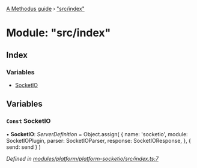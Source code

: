 [A Methodus guide](../README.md) › ["src/index"](_src_index_.md)

# Module: "src/index"

## Index

### Variables

* [SocketIO](_src_index_.md#const-socketio)

## Variables

### `Const` SocketIO

• **SocketIO**: *ServerDefinition* = Object.assign(
    {
        name: 'socketio',
        module: SocketIOPlugin,
        parser: SocketIOParser,
        response: SocketIOResponse,
    },
    { send: send }
)

*Defined in [modules/platform/platform-socketio/src/index.ts:7](https://github.com/nodulusteam/methodus.dev/blob/0650919/modules/platform/platform-socketio/src/index.ts#L7)*
